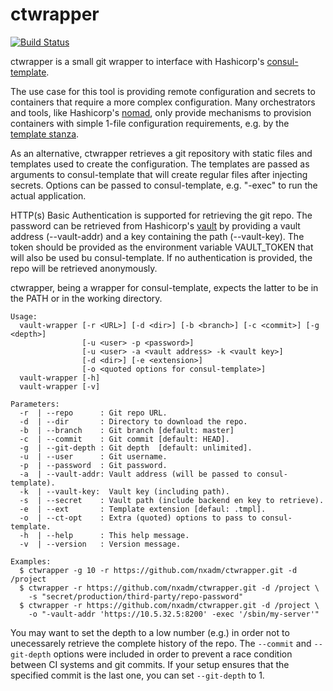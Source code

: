 # ctwrapper 
[![Build Status](https://travis-ci.com/nxadm/ctwrapper.svg?token=3PQd6zsu83EBNA2LAEeq&branch=master)](https://travis-ci.com/nxadm/ctwrapper)

ctwrapper is a small git wrapper to interface with Hashicorp's 
[consul-template](https://github.com/hashicorp/consul-template).

The use case for this tool is providing remote configuration and secrets to
containers that require a more complex configuration. Many orchestrators and 
tools, like Hashicorp's [nomad](https://github.com/hashicorp/nomad), 
only provide mechanisms to provision containers with simple 1-file configuration 
requirements, e.g. by the 
[template stanza](https://www.nomadproject.io/docs/job-specification/template.html).

As an alternative, ctwrapper retrieves a git repository with static files and
templates used to create the configuration. The templates are passed as 
arguments to consul-template that will create regular files after 
injecting secrets. Options can be passed to consul-template, e.g. "-exec" to
run the actual application.

HTTP(s) Basic Authentication is supported for retrieving the git repo. The 
password can be retrieved from Hashicorp's 
[vault](https://github.com/hashicorp/vault) by providing a vault address 
(--vault-addr) and a key containing the path (--vault-key). The token should
be provided as the environment variable VAULT_TOKEN that will also be used
bu consul-template. If no authentication is provided, the repo will be 
retrieved anonymously.

ctwrapper, being a wrapper for consul-template, expects the latter to be in the
PATH or in the working directory.
  
```
Usage:
  vault-wrapper [-r <URL>] [-d <dir>] [-b <branch>] [-c <commit>] [-g <depth>]
                [-u <user> -p <password>]
                [-u <user> -a <vault address> -k <vault key>]
                [-d <dir>] [-e <extension>] 
                [-o <quoted options for consul-template>]  
  vault-wrapper [-h]
  vault-wrapper [-v]

Parameters:
  -r  | --repo      : Git repo URL.
  -d  | --dir       : Directory to download the repo.
  -b  | --branch    : Git branch [default: master]
  -c  | --commit    : Git commit [default: HEAD].
  -g  | --git-depth : Git depth  [default: unlimited].
  -u  | --user      : Git username.
  -p  | --password  : Git password.
  -a  | --vault-addr: Vault address (will be passed to consul-template).
  -k  | --vault-key:  Vault key (including path).
  -s  | --secret    : Vault path (include backend en key to retrieve).
  -e  | --ext       : Template extension [defaul: .tmpl].
  -o  | --ct-opt    : Extra (quoted) options to pass to consul-template.
  -h  | --help      : This help message.
  -v  | --version   : Version message.

Examples:
  $ ctwrapper -g 10 -r https://github.com/nxadm/ctwrapper.git -d /project
  $ ctwrapper -r https://github.com/nxadm/ctwrapper.git -d /project \ 
    -s "secret/production/third-party/repo-password"
  $ ctwrapper -r https://github.com/nxadm/ctwrapper.git -d /project \
    -o "-vault-addr 'https://10.5.32.5:8200' -exec '/sbin/my-server'"
```

You may want to set the depth to a low number (e.g.) in order not to 
unecessarely retrieve the complete history of the repo. The `--commit` and 
`--git-depth` options were included in order to prevent a race condition 
between CI systems and git commits. If your setup ensures that the specified
commit is the last one, you can set `--git-depth` to 1.